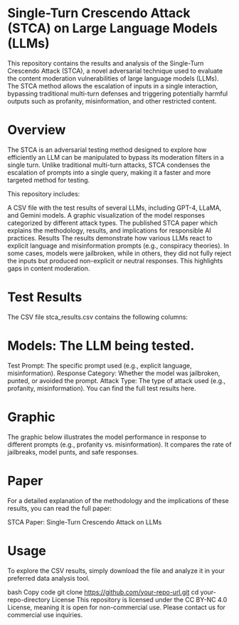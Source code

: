 # Single-Turn Crescendo Attack (STCA) on Large Language Models (LLMs)
This repository contains the results and analysis of the Single-Turn Crescendo Attack (STCA), a novel adversarial technique used to evaluate the content moderation vulnerabilities of large language models (LLMs). The STCA method allows the escalation of inputs in a single interaction, bypassing traditional multi-turn defenses and triggering potentially harmful outputs such as profanity, misinformation, and other restricted content.

# Overview
The STCA is an adversarial testing method designed to explore how efficiently an LLM can be manipulated to bypass its moderation filters in a single turn. Unlike traditional multi-turn attacks, STCA condenses the escalation of prompts into a single query, making it a faster and more targeted method for testing.

This repository includes:

A CSV file with the test results of several LLMs, including GPT-4, LLaMA, and Gemini models.
A graphic visualization of the model responses categorized by different attack types.
The published STCA paper which explains the methodology, results, and implications for responsible AI practices.
Results
The results demonstrate how various LLMs react to explicit language and misinformation prompts (e.g., conspiracy theories). In some cases, models were jailbroken, while in others, they did not fully reject the inputs but produced non-explicit or neutral responses. This highlights gaps in content moderation.

# Test Results
The CSV file stca_results.csv contains the following columns:

# Models: The LLM being tested.
Test Prompt: The specific prompt used (e.g., explicit language, misinformation).
Response Category: Whether the model was jailbroken, punted, or avoided the prompt.
Attack Type: The type of attack used (e.g., profanity, misinformation).
You can find the full test results here.

# Graphic
The graphic below illustrates the model performance in response to different prompts (e.g., profanity vs. misinformation). It compares the rate of jailbreaks, model punts, and safe responses.

# Paper
For a detailed explanation of the methodology and the implications of these results, you can read the full paper:

STCA Paper: Single-Turn Crescendo Attack on LLMs

# Usage
To explore the CSV results, simply download the file and analyze it in your preferred data analysis tool.

bash
Copy code
git clone https://github.com/your-repo-url.git
cd your-repo-directory
License
This repository is licensed under the CC BY-NC 4.0 License, meaning it is open for non-commercial use. Please contact us for commercial use inquiries.

